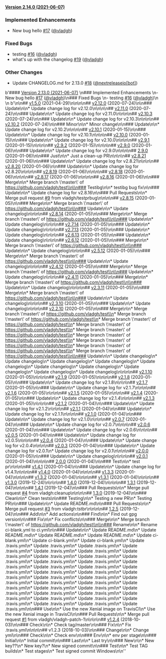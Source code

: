 #### [Version 2.14.0 (2021-06-07)](https://vladgh/test/releases/tag/2.14.0) 
### Implemented Enhancements 
- New bug hello [#17](https://vladgh/test/issues/#17) ([@vladgh](https://github.com/@vladgh))
### Fixed Bugs 
- testing [#16](https://vladgh/test/issues/#16) ([@vladgh](https://github.com/@vladgh))
- what's up with the changelog [#19](https://vladgh/test/issues/#19) ([@vladgh](https://github.com/@vladgh))
### Other Changes 
- Update CHANGELOG.md for 2.13.0 [#18](https://vladgh/test/issues/#18) ([@nextreleaseio[bot]](https://github.com/@nextreleaseio[bot]))
 
 b'#### [Version 2.13.0 (2021-06-07)](https://vladgh/test/releases/tag/2.13.0) \n### Implemented Enhancements \n- New bug hello [#17](https://vladgh/test/issues/#17) ([@vladgh](https://github.com/@vladgh))\n### Fixed Bugs \n- testing [#16](https://vladgh/test/issues/#16) ([@vladgh](https://github.com/@vladgh))\n \n b\'\\n<a name="v1.5.0"></a>\\n## [v1.5.0](https://github.com/vladgh/test/compare/v2.12.0...v1.5.0) (2021-04-29)\\n\\n\\n<a name="v2.12.0"></a>\\n## [v2.12.0](https://github.com/vladgh/test/compare/v2.11.0...v2.12.0) (2020-07-24)\\n\\n### Update\\n\\n* Update change log for v2.12.0\\n\\n\\n<a name="v2.11.0"></a>\\n## [v2.11.0](https://github.com/vladgh/test/compare/v2.10.3...v2.11.0) (2020-07-24)\\n\\n### Update\\n\\n* Update change log for v2.11.0\\n\\n\\n<a name="v2.10.3"></a>\\n## [v2.10.3](https://github.com/vladgh/test/compare/v2.10.2...v2.10.3) (2020-07-24)\\n\\n### Update\\n\\n* Update change log for v2.10.3\\n\\n\\n<a name="v2.10.2"></a>\\n## [v2.10.2](https://github.com/vladgh/test/compare/v2.10.1...v2.10.2) (2020-07-24)\\n\\n### Minor\\n\\n* Minor change\\n\\n### Update\\n\\n* Update change log for v2.10.2\\n\\n\\n<a name="v2.10.1"></a>\\n## [v2.10.1](https://github.com/vladgh/test/compare/v2.10.0...v2.10.1) (2020-01-15)\\n\\n### Update\\n\\n* Update change log for v2.10.1\\n\\n\\n<a name="v2.10.0"></a>\\n## [v2.10.0](https://github.com/vladgh/test/compare/v2.9.1...v2.10.0) (2020-01-15)\\n\\n### Update\\n\\n* Update change log for v2.10.0\\n\\n\\n<a name="v2.9.1"></a>\\n## [v2.9.1](https://github.com/vladgh/test/compare/v2.9.2...v2.9.1) (2020-01-15)\\n\\n\\n<a name="v2.9.2"></a>\\n## [v2.9.2](https://github.com/vladgh/test/compare/v2.9.0...v2.9.2) (2020-01-15)\\n\\n\\n<a name="v2.9.0"></a>\\n## [v2.9.0](https://github.com/vladgh/test/compare/2.9.0...v2.9.0) (2020-01-06)\\n\\n### Update\\n\\n* Update change log for v2.9.0\\n\\n\\n<a name="2.9.0"></a>\\n## [2.9.0](https://github.com/vladgh/test/compare/v2.8.21...2.9.0) (2020-01-06)\\n\\n### Just\\n\\n* Just a clean-up PR\\n\\n\\n<a name="v2.8.21"></a>\\n## [v2.8.21](https://github.com/vladgh/test/compare/v2.8.20...v2.8.21) (2020-01-06)\\n\\n### Update\\n\\n* Update change log for v2.8.21\\n\\n\\n<a name="v2.8.20"></a>\\n## [v2.8.20](https://github.com/vladgh/test/compare/v2.8.19...v2.8.20) (2020-01-06)\\n\\n### Update\\n\\n* Update change log for v2.8.20\\n\\n\\n<a name="v2.8.19"></a>\\n## [v2.8.19](https://github.com/vladgh/test/compare/v2.8.18...v2.8.19) (2020-01-06)\\n\\n\\n<a name="v2.8.18"></a>\\n## [v2.8.18](https://github.com/vladgh/test/compare/v2.8.17...v2.8.18) (2020-01-06)\\n\\n\\n<a name="v2.8.17"></a>\\n## [v2.8.17](https://github.com/vladgh/test/compare/v2.8.16...v2.8.17) (2020-01-06)\\n\\n\\n<a name="v2.8.16"></a>\\n## [v2.8.16](https://github.com/vladgh/test/compare/v2.8.15...v2.8.16) (2020-01-06)\\n\\n### Merge\\n\\n* Merge branch \\\'master\\\' of https://github.com/vladgh/test\\n\\n### Testibg\\n\\n* testibg bug fix\\n\\n### Update\\n\\n* Update change log for v2.8.16\\n\\n### Pull Requests\\n\\n* Merge pull request [#9](https://github.com/vladgh/test/issues/9) from vladgh/testprbug\\n\\n\\n<a name="v2.8.15"></a>\\n## [v2.8.15](https://github.com/vladgh/test/compare/v2.8.14...v2.8.15) (2020-01-05)\\n\\n### Merge\\n\\n* Merge branch \\\'master\\\' of https://github.com/vladgh/test\\n\\n### Update\\n\\n* Update changelog\\n\\n\\n<a name="v2.8.14"></a>\\n## [v2.8.14](https://github.com/vladgh/test/compare/v2.7.14...v2.8.14) (2020-01-05)\\n\\n### Merge\\n\\n* Merge branch \\\'master\\\' of https://github.com/vladgh/test\\n\\n### Update\\n\\n* Update changelog\\n\\n\\n<a name="v2.7.14"></a>\\n## [v2.7.14](https://github.com/vladgh/test/compare/v2.7.13...v2.7.14) (2020-01-05)\\n\\n### Update\\n\\n* Update changelog\\n\\n\\n<a name="v2.7.13"></a>\\n## [v2.7.13](https://github.com/vladgh/test/compare/v2.6.13...v2.7.13) (2020-01-05)\\n\\n### Update\\n\\n* Update changelog\\n\\n\\n<a name="v2.6.13"></a>\\n## [v2.6.13](https://github.com/vladgh/test/compare/v2.6.12...v2.6.13) (2020-01-05)\\n\\n### Update\\n\\n* Update changelog\\n\\n\\n<a name="v2.6.12"></a>\\n## [v2.6.12](https://github.com/vladgh/test/compare/v2.5.12...v2.6.12) (2020-01-05)\\n\\n### Merge\\n\\n* Merge branch \\\'master\\\' of https://github.com/vladgh/test\\n\\n### Update\\n\\n* Update changelog\\n\\n\\n<a name="v2.5.12"></a>\\n## [v2.5.12](https://github.com/vladgh/test/compare/v2.4.12...v2.5.12) (2020-01-05)\\n\\n### Merge\\n\\n* Merge branch \\\'master\\\' of https://github.com/vladgh/test\\n\\n### Update\\n\\n* Update changelog\\n\\n\\n<a name="v2.4.12"></a>\\n## [v2.4.12](https://github.com/vladgh/test/compare/v2.4.11...v2.4.12) (2020-01-05)\\n\\n### Merge\\n\\n* Merge branch \\\'master\\\' of https://github.com/vladgh/test\\n\\n### Update\\n\\n* Update changelog\\n\\n\\n<a name="v2.4.11"></a>\\n## [v2.4.11](https://github.com/vladgh/test/compare/v2.3.11...v2.4.11) (2020-01-05)\\n\\n### Merge\\n\\n* Merge branch \\\'master\\\' of https://github.com/vladgh/test\\n\\n### Update\\n\\n* Update changelog\\n\\n\\n<a name="v2.3.11"></a>\\n## [v2.3.11](https://github.com/vladgh/test/compare/v2.3.10...v2.3.11) (2020-01-05)\\n\\n### Merge\\n\\n* Merge branch \\\'master\\\' of https://github.com/vladgh/test\\n\\n### Update\\n\\n* Update changelog\\n\\n\\n<a name="v2.3.10"></a>\\n## [v2.3.10](https://github.com/vladgh/test/compare/v2.2.10...v2.3.10) (2020-01-05)\\n\\n### Update\\n\\n* Update changelog\\n\\n\\n<a name="v2.2.10"></a>\\n## [v2.2.10](https://github.com/vladgh/test/compare/v2.1.10...v2.2.10) (2020-01-05)\\n\\n### Merge\\n\\n* Merge branch \\\'master\\\' of https://github.com/vladgh/test\\n* Merge branch \\\'master\\\' of https://github.com/vladgh/test\\n* Merge branch \\\'master\\\' of https://github.com/vladgh/test\\n* Merge branch \\\'master\\\' of https://github.com/vladgh/test\\n* Merge branch \\\'master\\\' of https://github.com/vladgh/test\\n* Merge branch \\\'master\\\' of https://github.com/vladgh/test\\n* Merge branch \\\'master\\\' of https://github.com/vladgh/test\\n* Merge branch \\\'master\\\' of https://github.com/vladgh/test\\n* Merge branch \\\'master\\\' of https://github.com/vladgh/test\\n\\n### Update\\n\\n* Update changelog\\n* Update changelog\\n* Update changelog\\n* Update changelog\\n* Update changelog\\n* Update changelog\\n* Update changelog\\n* Update changelog\\n* Update changelog\\n* Update changelog\\n\\n\\n<a name="v2.1.10"></a>\\n## [v2.1.10](https://github.com/vladgh/test/compare/v2.1.9...v2.1.10) (2020-01-05)\\n\\n\\n<a name="v2.1.9"></a>\\n## [v2.1.9](https://github.com/vladgh/test/compare/v2.1.8...v2.1.9) (2020-01-05)\\n\\n\\n<a name="v2.1.8"></a>\\n## [v2.1.8](https://github.com/vladgh/test/compare/v2.1.7...v2.1.8) (2020-01-05)\\n\\n### Update\\n\\n* Update change log for v2.1.8\\n\\n\\n<a name="v2.1.7"></a>\\n## [v2.1.7](https://github.com/vladgh/test/compare/v2.1.6...v2.1.7) (2020-01-05)\\n\\n### Update\\n\\n* Update change log for v2.1.7\\n\\n\\n<a name="v2.1.6"></a>\\n## [v2.1.6](https://github.com/vladgh/test/compare/v2.1.5...v2.1.6) (2020-01-05)\\n\\n\\n<a name="v2.1.5"></a>\\n## [v2.1.5](https://github.com/vladgh/test/compare/v2.1.4...v2.1.5) (2020-01-05)\\n\\n\\n<a name="v2.1.4"></a>\\n## [v2.1.4](https://github.com/vladgh/test/compare/v2.1.3...v2.1.4) (2020-01-05)\\n\\n### Update\\n\\n* Update change log for v2.1.4\\n\\n\\n<a name="v2.1.3"></a>\\n## [v2.1.3](https://github.com/vladgh/test/compare/v2.1.2...v2.1.3) (2020-01-05)\\n\\n\\n<a name="v2.1.2"></a>\\n## [v2.1.2](https://github.com/vladgh/test/compare/v2.1.1...v2.1.2) (2020-01-04)\\n\\n### Update\\n\\n* Update change log for v2.1.2\\n\\n\\n<a name="v2.1.1"></a>\\n## [v2.1.1](https://github.com/vladgh/test/compare/v2.1.0...v2.1.1) (2020-01-04)\\n\\n### Update\\n\\n* Update change log for v2.1.1\\n\\n\\n<a name="v2.1.0"></a>\\n## [v2.1.0](https://github.com/vladgh/test/compare/v2.0.7...v2.1.0) (2020-01-04)\\n\\n### Update\\n\\n* Update change log for v2.1.0\\n\\n\\n<a name="v2.0.7"></a>\\n## [v2.0.7](https://github.com/vladgh/test/compare/v2.0.6...v2.0.7) (2020-01-04)\\n\\n### Update\\n\\n* Update change log for v2.0.7\\n\\n\\n<a name="v2.0.6"></a>\\n## [v2.0.6](https://github.com/vladgh/test/compare/v2.0.5...v2.0.6) (2020-01-04)\\n\\n### Update\\n\\n* Update change log for v2.0.6\\n\\n\\n<a name="v2.0.5"></a>\\n## [v2.0.5](https://github.com/vladgh/test/compare/v2.0.4...v2.0.5) (2020-01-04)\\n\\n### Update\\n\\n* Update change log for v2.0.5\\n\\n\\n<a name="v2.0.4"></a>\\n## [v2.0.4](https://github.com/vladgh/test/compare/v2.0.3...v2.0.4) (2020-01-04)\\n\\n### Update\\n\\n* Update change log for v2.0.4\\n\\n\\n<a name="v2.0.3"></a>\\n## [v2.0.3](https://github.com/vladgh/test/compare/v2.0.0...v2.0.3) (2020-01-04)\\n\\n### Update\\n\\n* Update change log for v2.0.1\\n* Update change log for v2.0.1\\n\\n\\n<a name="v2.0.0"></a>\\n## [v2.0.0](https://github.com/vladgh/test/compare/v2.0.1...v2.0.0) (2020-01-05)\\n\\n### Update\\n\\n* Update changelog\\n\\n\\n<a name="v2.0.1"></a>\\n## [v2.0.1](https://github.com/vladgh/test/compare/2.0.0...v2.0.1) (2020-01-04)\\n\\n\\n<a name="2.0.0"></a>\\n## [2.0.0](https://github.com/vladgh/test/compare/v1.4.1...2.0.0) (2020-01-04)\\n\\n### Test\\n\\n* test pr\\n\\n\\n<a name="v1.4.1"></a>\\n## [v1.4.1](https://github.com/vladgh/test/compare/v1.4.0...v1.4.1) (2020-01-04)\\n\\n### Update\\n\\n* Update change log for v1.4.1\\n\\n\\n<a name="v1.4.0"></a>\\n## [v1.4.0](https://github.com/vladgh/test/compare/v1.3.3...v1.4.0) (2020-01-04)\\n\\n\\n<a name="v1.3.3"></a>\\n## [v1.3.3](https://github.com/vladgh/test/compare/v1.3.2...v1.3.3) (2020-01-04)\\n\\n\\n<a name="v1.3.2"></a>\\n## [v1.3.2](https://github.com/vladgh/test/compare/v1.3.1...v1.3.2) (2020-01-04)\\n\\n\\n<a name="v1.3.1"></a>\\n## [v1.3.1](https://github.com/vladgh/test/compare/v1.3.0...v1.3.1) (2020-01-04)\\n\\n\\n<a name="v1.3.0"></a>\\n## [v1.3.0](https://github.com/vladgh/test/compare/1.4.0...v1.3.0) (2019-12-24)\\n\\n\\n<a name="1.4.0"></a>\\n## [1.4.0](https://github.com/vladgh/test/compare/1.3.1...1.4.0) (2019-12-04)\\n\\n\\n<a name="1.3.1"></a>\\n## [1.3.1](https://github.com/vladgh/test/compare/1.4.1...1.3.1) (2019-12-04)\\n\\n\\n<a name="1.4.1"></a>\\n## [1.4.1](https://github.com/vladgh/test/compare/1.3.0...1.4.1) (2019-12-04)\\n\\n### Pull Requests\\n\\n* Merge pull request [#4](https://github.com/vladgh/test/issues/4) from vladgh:cleanup\\n\\n\\n<a name="1.3.0"></a>\\n## [1.3.0](https://github.com/vladgh/test/compare/1.2.5...1.3.0) (2019-12-04)\\n\\n### Clean\\n\\n* Clean tests\\n\\n### Testing\\n\\n* Testing a new PR\\n* Testing PR\\n\\n### Update\\n\\n* Update README.md\\n\\n### Pull Requests\\n\\n* Merge pull request [#3](https://github.com/vladgh/test/issues/3) from vladgh:tstbr\\n\\n\\n<a name="1.2.5"></a>\\n## [1.2.5](https://github.com/vladgh/test/compare/v1.2.4...1.2.5) (2019-12-04)\\n\\n### Add\\n\\n* Add actions\\n\\n### Find\\n\\n* Find out gpg version\\n\\n### Fix\\n\\n* Fix conflicts\\n\\n### Merge\\n\\n* Merge branch \\\'master\\\' of https://github.com/vladgh/test\\n\\n### Rename\\n\\n* Rename ci-blank.yml to ci.yml\\n\\n### Update\\n\\n* Update README.md\\n* Update README.md\\n* Update README.md\\n* Update README.md\\n* Update ci-blank.yml\\n* Update ci-blank.yml\\n* Update ci-blank.yml\\n* Update .travis.yml\\n* Update .travis.yml\\n* Update .travis.yml\\n* Update .travis.yml\\n* Update .travis.yml\\n* Update .travis.yml\\n* Update .travis.yml\\n* Update .travis.yml\\n* Update .travis.yml\\n* Update .travis.yml\\n* Update .travis.yml\\n* Update .travis.yml\\n* Update .travis.yml\\n* Update .travis.yml\\n* Update .travis.yml\\n* Update .travis.yml\\n* Update .travis.yml\\n* Update .travis.yml\\n* Update .travis.yml\\n* Update .travis.yml\\n* Update .travis.yml\\n* Update .travis.yml\\n* Update .travis.yml\\n* Update .travis.yml\\n* Update .travis.yml\\n* Update .travis.yml\\n* Update .travis.yml\\n* Update .travis.yml\\n* Update .travis.yml\\n* Update .travis.yml\\n* Update .travis.yml\\n* Update .travis.yml\\n* Update .travis.yml\\n* Update .travis.yml\\n* Update .travis.yml\\n* Update .travis.yml\\n* Update .travis.yml\\n\\n### Use\\n\\n* Use the new Xenial image on TravisCI\\n* Use the new Xenial image in TravisCI\\n\\n### Pull Requests\\n\\n* Merge pull request [#1](https://github.com/vladgh/test/issues/1) from vladgh/vladgh-patch-1\\n\\n\\n<a name="v1.2.4"></a>\\n## [v1.2.4](https://github.com/vladgh/test/compare/v1.2.3...v1.2.4) (2018-10-03)\\n\\n### Check\\n\\n* Check tag/master\\n\\n### Fix\\n\\n* Fix .travis.yml\\n\\n\\n<a name="v1.2.3"></a>\\n## v1.2.3 (2018-10-03)\\n\\n### Change\\n\\n* Change yml\\n\\n### Check\\n\\n* Check env\\n\\n### Env\\n\\n* env per stage\\n\\n### Initial\\n\\n* Initial commit\\n\\n### Last\\n\\n* Last try\\n\\n### New\\n\\n* New key??\\n* New key?\\n* New signed commit\\n\\n### Test\\n\\n* Test TAG builds\\n* Test stages\\n* Test signed commit Windows\\n\\n\''